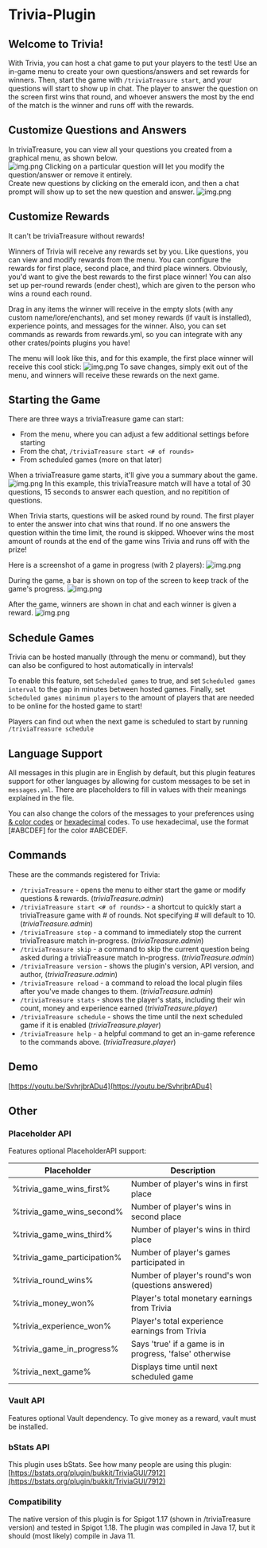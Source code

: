 # Trivia-Plugin

## Welcome to Trivia!

With Trivia, you can host a chat game to put your players to the test!
Use an in-game menu to create your own questions/answers and set rewards for winners.
Then, start the game with `/triviaTreasure start`, and your questions will start to show up in chat.
The player to answer the question on the screen first wins that round,
and whoever answers the most by the end of the match is the winner and runs off with the rewards.

## Customize Questions and Answers

In triviaTreasure, you can view all your questions you created from a graphical menu, as shown below.  
![img.png](imgs/questions_list_menu.png)
Clicking on a particular question will let you modify the question/answer or remove it entirely.    
Create new questions by clicking on the emerald icon,
and then a chat prompt will show up to set the new question and answer.
![img.png](imgs/questions_create_menu.png)

## Customize Rewards

It can't be triviaTreasure without rewards!

Winners of Trivia will receive any rewards set by you. Like questions, you can view and modify rewards from the menu.
You can configure the rewards for first place, second place, and third place winners. Obviously, you'd want to give the
best rewards to the first place winner!
You can also set up per-round rewards (ender chest), which are given to the person who wins a round each round.

Drag in any items the winner will receive in the empty slots (with any custom name/lore/enchants),
and set money rewards (if vault is installed), experience points, and messages for the winner.
Also, you can set commands as rewards from rewards.yml,
so you can integrate with any other crates/points plugins you have!

The menu will look like this, and for this example, the first place winner will receive this cool stick:
![img.png](imgs/rewards_list_menu.png)
To save changes, simply exit out of the menu, and winners will receive these rewards on the next game.

## Starting the Game

There are three ways a triviaTreasure game can start:

- From the menu, where you can adjust a few additional settings before starting
- From the chat, `/triviaTreasure start <# of rounds>`
- From scheduled games (more on that later)

When a triviaTreasure game starts, it'll give you a summary about the game.
![img.png](imgs/game_start_summary.png)
In this example, this triviaTreasure match will have a total of 30 questions, 15 seconds to answer each question, and no
repitition of questions.

When Trivia starts, questions will be asked round by round. The first player to enter the answer into chat wins
that round. If no one answers the question within the time limit, the round is skipped. Whoever wins the most amount of
rounds at the end of the game wins Trivia and runs off with the prize!

Here is a screenshot of a game in progress (with 2 players):
![img.png](imgs/game_demo.png)

During the game, a bar is shown on top of the screen to keep track of the game's progress.
![img.png](imgs/game_boss_bar.png)

After the game, winners are shown in chat and each winner is given a reward.
![img.png](imgs/game_over.png)

## Schedule Games

Trivia can be hosted manually (through the menu or command), but they can also be configured to host automatically in
intervals!

To enable this feature, set `Scheduled games` to true, and set `Scheduled games interval` to the gap in minutes
between hosted games. Finally, set `Scheduled games minimum players` to the amount of players that are needed to be
online for the hosted game to start!

Players can find out when the next game is scheduled to start by running `/triviaTreasure schedule`

## Language Support

All messages in this plugin are in English by default, but this plugin features support for other languages by allowing
for custom messages to be set in `messages.yml`. There are placeholders to fill in values with their meanings explained
in the file.

You can also change the colors of the messages to your preferences
using [& color codes](https://wiki.ess3.net/mc/) or [hexadecimal](https://htmlcolorcodes.com/color-picker/) codes. To
use hexadecimal, use the format [#ABCDEF] for the color #ABCEDEF.

## Commands

These are the commands registered for Trivia:

- `/triviaTreasure` - opens the menu to either start the game or modify questions & rewards. (*triviaTreasure.admin*)
- `/triviaTreasure start <# of rounds>` - a shortcut to quickly start a triviaTreasure game with # of rounds. Not specifying # will
  default to 10. (*triviaTreasure.admin*)
- `/triviaTreasure stop` - a command to immediately stop the current triviaTreasure match in-progress. (*triviaTreasure.admin*)
- `/triviaTreasure skip` - a command to skip the current question being asked during a triviaTreasure match in-progress.
  (*triviaTreasure.admin*)
- `/triviaTreasure version` - shows the plugin's version, API version, and author, (*triviaTreasure.admin*)
- `/triviaTreasure reload` - a command to reload the local plugin files after you've made changes to them. (*triviaTreasure.admin*)
- `/triviaTreasure stats` - shows the player's stats, including their win count, money and experience earned (*triviaTreasure.player*)
- `/triviaTreasure schedule` - shows the time until the next scheduled game if it is enabled (*triviaTreasure.player*)
- `/triviaTreasure help` - a helpful command to get an in-game reference to the commands above. (*triviaTreasure.player*)

## Demo

[https://youtu.be/SvhrjbrADu4](https://youtu.be/SvhrjbrADu4)

## Other

### Placeholder API

Features optional PlaceholderAPI support:

| Placeholder                 | Description                                                      |
|-----------------------------|------------------------------------------------------------------|
| %trivia_game_wins_first%    | Number of player's wins in first place                           |
| %trivia_game_wins_second%   | Number of player's wins in second place                          |
| %trivia_game_wins_third%    | Number of player's wins in third place                           |
| %trivia_game_participation% | Number of player's games participated in                         |
| %trivia_round_wins%         | Number of player's round's won (questions answered)              | 
| %trivia_money_won%          | Player's total monetary earnings from Trivia                     |
| %trivia_experience_won%     | Player's total experience earnings from Trivia                   |
| %trivia_game_in_progress%   | Says 'true' if a game is in progress, 'false' otherwise          | 
| %trivia_next_game%         | Displays time until next scheduled game                        | 

### Vault API

Features optional Vault dependency. To give money as a reward, vault must be installed.

### bStats API

This plugin uses bStats. See how many people are using this
plugin: [https://bstats.org/plugin/bukkit/TriviaGUI/7912](https://bstats.org/plugin/bukkit/TriviaGUI/7912)

### Compatibility 

The native version of this plugin is for Spigot 1.17 (shown in /triviaTreasure version) and tested in Spigot 1.18.
The plugin was compiled in Java 17, but it should (most likely) compile in Java 11.


